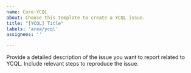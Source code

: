```yaml
---
name: Core-YCQL
about: Choose this template to create a YCQL issue.
title: "[YCQL] Title"
labels: 'area/ycql'
assignees: ''

---
```


Provide a detailed description of the issue you want to report related to YCQL.
Include relevant steps to reproduce the issue.
